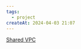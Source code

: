 ```yaml
---
tags:
  - project
createAt: 2024-04-03 21:07
---
```

[Shared VPC](https://www.notion.so/fazzfinancialgroup/On-sharing-VPCs-across-accounts-32db21d95ff940d5b36cd0e1989817d3?pvs=4)
